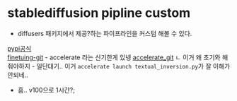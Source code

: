 # stablediffusion pipline custom
- diffusers 패키지에서 제공?하는 파이프라인을 커스텀 해볼 수 있다.

[pypi공식](https://pypi.org/project/diffusers/)\
[finetuing-git](https://github.com/huggingface/diffusers/tree/main/examples/textual_inversion)
    - accelerate 라는 신기한게 있넹 [accelerate_git](https://github.com/huggingface/accelerate/)
    ㄴ 이거 왜 초기와 해줘야하지
    - 일단대기.. 이거
    `accelerate launch textual_inversion.py`가 잘 이해가 안되네..
- 흠.. v100으로 1시간?;